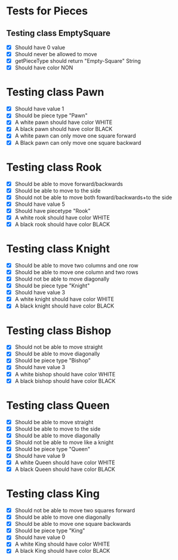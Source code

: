 Tests for Pieces
================
Testing class EmptySquare
-------------------------
- [X] Should have 0 value
- [X] Should never be allowed to move
- [X] getPieceType should return "Empty-Square" String
- [X] Should have color NON
 
Testing class Pawn
=================
- [X] Should have value 1
- [X] Should be piece type "Pawn"
- [X] A white pawn should have color WHITE
- [X] A black pawn should have color BLACK 
- [X] A white pawn can only move one square forward
- [X] A Black pawn can only move one square backward

Testing class Rook
==================
- [X] Should be able to move forward/backwards
- [X] Should be able to move to the side
- [X] Should not be able to move both foward/backwards+to the side
- [X] Should have value 5
- [X] Should have piecetype "Rook"
- [X] A white rook should have color WHITE
- [X] A black rook should have color BLACK

Testing class Knight
====================
- [X] Should be able to move two columns and one row
- [X] Should be able to move one column and two rows
- [X] Should not be able to move diagonally
- [X] Should be piece type "Knight"
- [X] Should have value 3
- [X] A white knight should have color WHITE
- [X] A black knight should have color BLACK

Testing class Bishop
===================
- [X] Should not be able to move straight
- [X] Should be able to move diagonally
- [X] Should be piece type "Bishop"
- [X] Should have value 3
- [X] A white bishop should have color WHITE
- [X] A black bishop should have color BLACK

Testing class Queen
===================
- [X] Should be able to move straight
- [X] Should be able to move to the side
- [X] Should be able to move diagonally
- [X] Should not be able to move like a knight
- [X] Should be piece type "Queen"
- [X] Should have value 9
- [X] A white Queen should have color WHITE
- [X] A black Queen should have color BLACK

Testing class King
==================
- [X] Should not be able to move two squares forward
- [X] Should be able to move one diagonally 
- [X] Should be able to move one square backwards
- [X] Should be piece type "King"
- [X] Should have value 0
- [X] A white King should have color WHITE
- [X] A black King should have color BLACK